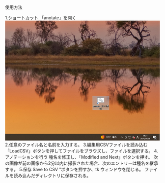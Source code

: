 使用方法

1.ショートカット 「anotate」を開く
![alt text](image.png)
2.任意のファイル名と名前を入力する。
3.編集用CSVファイルを読み込む 
    「LoadCSV」ボタンを押してファイルをブラウズし、ファイルを選択する。
4.アノテーションを行う
    種名を修正し、「Modified and Next」ボタンを押す。
    次の画像が前の画像から2分以内に撮影された場合、次のエントリーは種名を継承する。
5.保存
    Save to CSV "ボタンを押すか、tk ウィンドウを閉じる。
    ファイルを読み込んだディレクトリに保存される。